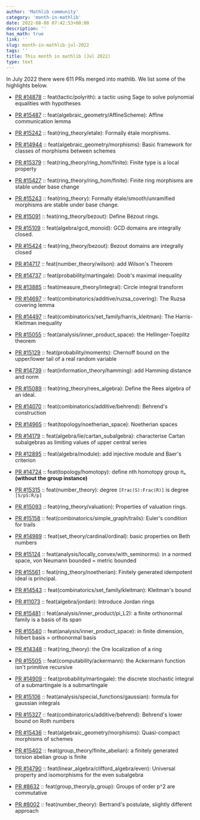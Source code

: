 ```yaml
---
author: 'Mathlib community'
category: 'month-in-mathlib'
date: 2022-08-08 07:42:53+00:00
description: ''
has_math: true
link: ''
slug: month-in-mathlib-jul-2022
tags: ''
title: This month in mathlib (Jul 2022)
type: text
---
```


In July 2022 there were 611 PRs merged into mathlib. We list some of the highlights below.


* [PR #14878](https://github.com/leanprover-community/mathlib/pull/14878) :: feat(tactic/polyrith): a tactic using Sage to solve polynomial equalities with hypotheses

* [PR #15487](https://github.com/leanprover-community/mathlib/pull/15487) :: feat(algebraic_geometry/AffineScheme): Affine communication lemma
* [PR #15242](https://github.com/leanprover-community/mathlib/pull/15242) :: feat(ring_theory/etale): Formally étale morphisms.
* [PR #14944](https://github.com/leanprover-community/mathlib/pull/14944) :: feat(algebraic_geometry/morphisms): Basic framework for classes of morphisms between schemes
* [PR #15379](https://github.com/leanprover-community/mathlib/pull/15379) :: feat(ring_theory/ring_hom/finite): Finite type is a local property
* [PR #15427](https://github.com/leanprover-community/mathlib/pull/15427) :: feat(ring_theory/ring_hom/finite): Finite ring morphisms are stable under base change
* [PR #15243](https://github.com/leanprover-community/mathlib/pull/15243) :: feat(ring_theory): Formally étale/smooth/unramified morphisms are stable under base change.

* [PR #15091](https://github.com/leanprover-community/mathlib/pull/15091) :: feat(ring_theory/bezout): Define Bézout rings.
* [PR #15109](https://github.com/leanprover-community/mathlib/pull/15109) :: feat(algebra/gcd_monoid): GCD domains are integrally closed.
* [PR #15424](https://github.com/leanprover-community/mathlib/pull/15424) :: feat(ring_theory/bezout): Bezout domains are integrally closed

* [PR #14717](https://github.com/leanprover-community/mathlib/pull/14717) :: feat(number_theory/wilson): add Wilson's Theorem
* [PR #14737](https://github.com/leanprover-community/mathlib/pull/14737) :: feat(probability/martingale): Doob's maximal inequality
* [PR #13885](https://github.com/leanprover-community/mathlib/pull/13885) :: feat(measure_theory/integral): Circle integral transform
* [PR #14697](https://github.com/leanprover-community/mathlib/pull/14697) :: feat(combinatorics/additive/ruzsa_covering): The Ruzsa covering lemma
* [PR #14497](https://github.com/leanprover-community/mathlib/pull/14497) :: feat(combinatorics/set_family/harris_kleitman): The Harris-Kleitman inequality
* [PR #15055](https://github.com/leanprover-community/mathlib/pull/15055) :: feat(analysis/inner_product_space): the Hellinger-Toeplitz theorem
* [PR #15129](https://github.com/leanprover-community/mathlib/pull/15129) :: feat(probability/moments): Chernoff bound on the upper/lower tail of a real random variable
* [PR #14739](https://github.com/leanprover-community/mathlib/pull/14739) :: feat(information_theory/hamming): add Hamming distance and norm
* [PR #15089](https://github.com/leanprover-community/mathlib/pull/15089) :: feat(ring_theory/rees_algebra): Define the Rees algebra of an ideal.
* [PR #14070](https://github.com/leanprover-community/mathlib/pull/14070) :: feat(combinatorics/additive/behrend): Behrend's construction
* [PR #14965](https://github.com/leanprover-community/mathlib/pull/14965) :: feat(topology/noetherian_space): Noetherian spaces
* [PR #14179](https://github.com/leanprover-community/mathlib/pull/14179) :: feat(algebra/lie/cartan_subalgebra): characterise Cartan subalgebras as limiting values of upper central series
* [PR #12895](https://github.com/leanprover-community/mathlib/pull/12895) :: feat(algebra/module): add injective module and Baer's criterion
* [PR #14724](https://github.com/leanprover-community/mathlib/pull/14724) :: feat(topology/homotopy): define nth homotopy group πₙ **(without the group instance)**
* [PR #15315](https://github.com/leanprover-community/mathlib/pull/15315) :: feat(number_theory): degree `[Frac(S):Frac(R)]` is degree `[S/pS:R/p]`
* [PR #15093](https://github.com/leanprover-community/mathlib/pull/15093) :: feat(ring_theory/valuation): Properties of valuation rings.
* [PR #15158](https://github.com/leanprover-community/mathlib/pull/15158) :: feat(combinatorics/simple_graph/trails): Euler's condition for trails 
* [PR #14989](https://github.com/leanprover-community/mathlib/pull/14989) :: feat(set_theory/cardinal/ordinal): basic properties on Beth numbers
* [PR #15124](https://github.com/leanprover-community/mathlib/pull/15124) :: feat(analysis/locally_convex/with_seminorms): in a normed space, von Neumann bounded = metric bounded
* [PR #15561](https://github.com/leanprover-community/mathlib/pull/15561) :: feat(ring_theory/noetherian): Finitely generated idempotent ideal is principal.
* [PR #14543](https://github.com/leanprover-community/mathlib/pull/14543) :: feat(combinatorics/set_family/kleitman): Kleitman's bound
* [PR #11073](https://github.com/leanprover-community/mathlib/pull/11073) :: feat(algebra/jordan): Introduce Jordan rings
* [PR #15481](https://github.com/leanprover-community/mathlib/pull/15481) :: feat(analysis/inner_product/pi_L2): a finite orthonormal family is a basis of its span
* [PR #15540](https://github.com/leanprover-community/mathlib/pull/15540) :: feat(analysis/inner_product_space): in finite dimension, hilbert basis = orthonormal basis
* [PR #14348](https://github.com/leanprover-community/mathlib/pull/14348) :: feat(ring_theory): the Ore localization of a ring
* [PR #15505](https://github.com/leanprover-community/mathlib/pull/15505) :: feat(computability/ackermann): the Ackermann function isn't primitive recursive
* [PR #14909](https://github.com/leanprover-community/mathlib/pull/14909) :: feat(probability/martingale): the discrete stochastic integral of a submartingale is a submartingale
* [PR #15106](https://github.com/leanprover-community/mathlib/pull/15106) :: feat(analysis/special_functions/gaussian): formula for gaussian integrals
* [PR #15327](https://github.com/leanprover-community/mathlib/pull/15327) :: feat(combinatorics/additive/behrend): Behrend's lower bound on Roth numbers
* [PR #15436](https://github.com/leanprover-community/mathlib/pull/15436) :: feat(algebraic_geometry/morphisms): Quasi-compact morphisms of schemes
* [PR #15402](https://github.com/leanprover-community/mathlib/pull/15402) :: feat(group_theory/finite_abelian): a finitely generated torsion abelian group is finite
* [PR #14790](https://github.com/leanprover-community/mathlib/pull/14790) :: feat(linear_algebra/clifford_algebra/even): Universal property and isomorphisms for the even subalgebra
* [PR #8632](https://github.com/leanprover-community/mathlib/pull/8632) :: feat(group_theory/p_group): Groups of order p^2 are commutative
* [PR #8002](https://github.com/leanprover-community/mathlib/pull/8002) :: feat(number_theory): Bertrand's postulate, slightly different approach
